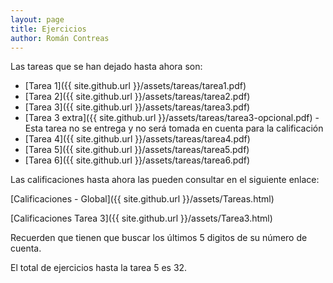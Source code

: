 ```yaml
---
layout: page
title: Ejercicios
author: Román Contreas
---
```


Las tareas que se han dejado hasta ahora son:

* [Tarea 1]({{ site.github.url }}/assets/tareas/tarea1.pdf)
* [Tarea 2]({{ site.github.url }}/assets/tareas/tarea2.pdf)
* [Tarea 3]({{ site.github.url }}/assets/tareas/tarea3.pdf)
* [Tarea 3 extra]({{ site.github.url }}/assets/tareas/tarea3-opcional.pdf) - Esta tarea no se entrega y no será tomada en cuenta para la calificación
* [Tarea 4]({{ site.github.url }}/assets/tareas/tarea4.pdf)
* [Tarea 5]({{ site.github.url }}/assets/tareas/tarea5.pdf)
* [Tarea 6]({{ site.github.url }}/assets/tareas/tarea6.pdf)


Las calificaciones hasta ahora las pueden consultar en el siguiente enlace:

[Calificaciones - Global]({{ site.github.url }}/assets/Tareas.html)


[Calificaciones Tarea 3]({{ site.github.url }}/assets/Tarea3.html)

Recuerden que tienen que buscar los últimos 5 digitos de su número de cuenta.

El total de ejercicios hasta la tarea 5 es 32.
